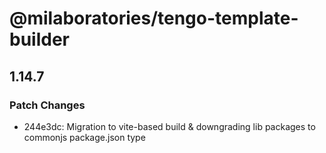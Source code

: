 # @milaboratories/tengo-template-builder

## 1.14.7

### Patch Changes

- 244e3dc: Migration to vite-based build & downgrading lib packages to commonjs package.json type
